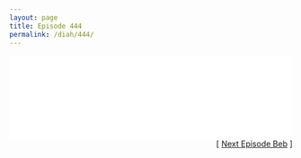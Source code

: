```yaml
---
layout: page
title: Episode 444
permalink: /diah/444/
---
```


<iframe allowfullscreen="true" frameborder="0" style="width:100%;" marginheight="0" marginwidth="0" mozallowfullscreen="true" scrolling="NO" src="//gdriveplayer.us/embed2.php?link=PKTCQGlGlWuj7%252BKUoZN3PAIb35o2aNYB25HiBlcvnUf3NBPk9pGEWe%252FVdrnxMsbF9YQuJAIrcqfku2uYHT06PyixgmZjKUdEx5WfvQWqpka3RCXzL2%252BpJeO8MNbfCAJyOK03c3%252FcwAfSH7VknnBMk92hZ2sdF7JYD7fa4zjpIqNc31HhE0IhVFi0gt%252F2%252B3Six%252BbwxRovxvca9EmI5l%252BcUF&amp;no_adult=yes" webkitallowfullscreen="true"></iframe>

<div align="right">[ <a href="/diah/445/">Next Episode Beb</a> ]</div>

